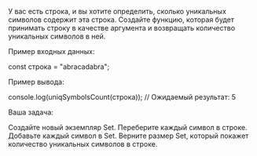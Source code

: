 У вас есть строка, и вы хотите определить, сколько уникальных символов содержит эта строка. Создайте функцию, которая будет принимать строку в качестве аргумента и возвращать количество уникальных символов в ней.



Пример входных данных:



const строка = "abracadabra";


Пример вывода:



console.log(uniqSymbolsCount(строка)); // Ожидаемый результат: 5




Ваша задача:

Создайте новый экземпляр Set.
Переберите каждый символ в строке.
Добавьте каждый символ в Set.
Верните размер Set, который покажет количество уникальных символов в строке.